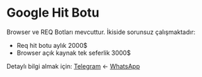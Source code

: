 # Google Hit Botu

Browser ve REQ Botları mevcuttur. İkiside sorunsuz çalışmaktadır:

- Req hit botu aylık 2000$ 
- Browser açık kaynak tek seferlik 3000$

Detaylı bilgi almak için: [Telegram](https://t.me/flxwrd) ← [WhatsApp](https://wa.me/447445223163)
